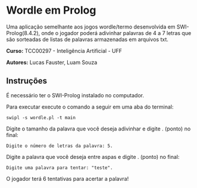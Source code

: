 # Wordle em Prolog
Uma aplicação semelhante aos jogos wordle/termo desenvolvida em SWI-Prolog(8.4.2), onde o jogador poderá adivinhar palavras de 4 a 7 letras que são sorteadas de listas de palavras armazenadas em arquivos txt.


**Curso:** TCC00297 - Inteligência Artificial - UFF

**Autores:** Lucas Fauster, Luam Souza

## Instruções
É necessário ter o SWI-Prolog instalado no computador.

Para executar execute o comando a seguir em uma aba do terminal:

`swipl -s wordle.pl -t main`  
  
Digite o tamanho da palavra que você deseja adivinhar e digite . (ponto) no final: 

`Digite o número de letras da palavra: 5.`  

Digite a palavra que você deseja entre aspas e digite . (ponto) no final:

`Digite uma palavra para tentar: "teste".`

O jogador terá 6 tentativas para acertar a palavra!
